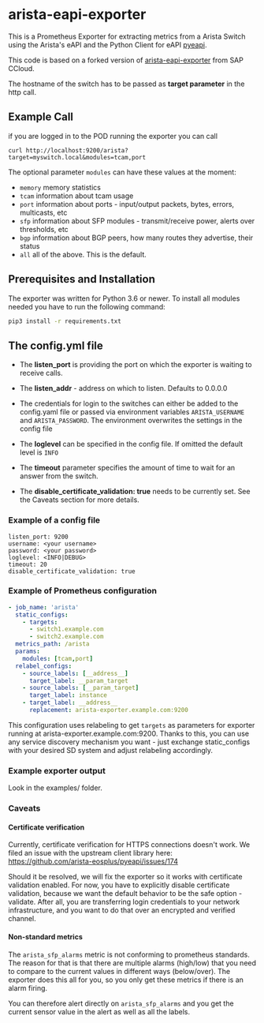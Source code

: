 # arista-eapi-exporter

This is a Prometheus Exporter for extracting metrics from a Arista Switch using the Arista's eAPI and the Python Client for eAPI [pyeapi](https://pypi.org/project/pyeapi/).

This code is based on a forked version of [arista-eapi-exporter](https://github.com/sapcc/arista-eapi-exporter) from SAP CCloud.

The hostname of the switch has to be passed as **target parameter** in the http call.

## Example Call

if you are logged in to the POD running the exporter you can call

```
curl http://localhost:9200/arista?target=myswitch.local&modules=tcam,port
```

The optional parameter `modules` can have these values at the moment:
 * `memory` memory statistics
 * `tcam` information about tcam usage
 * `port` information about ports - input/output packets, bytes, errors, multicasts, etc
 * `sfp` information about SFP modules - transmit/receive power, alerts over thresholds, etc
 * `bgp` information about BGP peers, how many routes they advertise, their status
 * `all` all of the above. This is the default.

## Prerequisites and Installation

The exporter was written for Python 3.6 or newer. To install all modules needed you have to run the following command:

```bash
pip3 install -r requirements.txt
```

## The config.yml file

* The **listen_port** is providing the port on which the exporter is waiting to receive calls.

* The **listen_addr** - address on which to listen. Defaults to 0.0.0.0

* The credentials for login to the switches can either be added to the config.yaml file or passed via environment variables `ARISTA_USERNAME` and `ARISTA_PASSWORD`. The environment overwrites the settings in the config file

* The **loglevel** can be specified in the config file. If omitted the default level is `INFO`

* The **timeout** parameter specifies the amount of time to wait for an answer from the switch.

* The **disable_certificate_validation: true** needs to be currently set. See the Caveats section for more details.

### Example of a config file

```text
listen_port: 9200
username: <your username>
password: <your password>
loglevel: <INFO|DEBUG>
timeout: 20
disable_certificate_validation: true
```

### Example of Prometheus configuration
```yaml
- job_name: 'arista'
  static_configs:
    - targets:
      - switch1.example.com
      - switch2.example.com
  metrics_path: /arista
  params:
    modules: [tcam,port]
  relabel_configs:
    - source_labels: [__address__]
      target_label: __param_target
    - source_labels: [__param_target]
      target_label: instance
    - target_label: __address__
      replacement: arista-exporter.example.com:9200
```
This configuration uses relabeling to get `targets` as parameters for exporter running at arista-exporter.example.com:9200. Thanks to this, you can use any service discovery mechanism you want - just exchange static_configs with your desired SD system and adjust relabeling accordingly.

### Example exporter output
Look in the examples/ folder.

### Caveats
#### Certificate verification
Currently, certificate verification for HTTPS connections doesn't work. We filed an issue with the upstream client library here: https://github.com/arista-eosplus/pyeapi/issues/174

Should it be resolved, we will fix the exporter so it works with certificate validation enabled. For now, you have to explicitly disable certificate validation, because we want the default behavior to be the safe option - validate. After all, you are transferring login credentials to your network infrastructure, and you want to do that over an encrypted and verified channel.

#### Non-standard metrics
The `arista_sfp_alarms` metric is not conforming to prometheus standards. The reason for that is that there are multiple alarms (high/low) that you need to compare to the current values in different ways (below/over). The exporter does this all for you, so you only get these metrics if there is an alarm firing.

You can therefore alert directly on `arista_sfp_alarms` and you get the current sensor value in the alert as well as all the labels.
